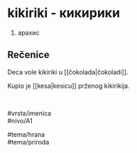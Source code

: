# kikiriki - кикирики

1. арахис  

## Rečenice

Deca vole kikiriki u [[čokolada|čokoladi]].  

Kupio je [[kesa|kesicu]] prženog kikirikija.  

<br>

#vrsta/imenica  
#nivo/A1  

#tema/hrana  
#tema/priroda  
